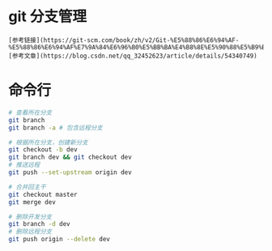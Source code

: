 # git 分支管理
    [参考链接](https://git-scm.com/book/zh/v2/Git-%E5%88%86%E6%94%AF-%E5%88%86%E6%94%AF%E7%9A%84%E6%96%B0%E5%BB%BA%E4%B8%8E%E5%90%88%E5%B9%B6)
    [参考文章](https://blog.csdn.net/qq_32452623/article/details/54340749)

# 命令行
```sh
# 查看所在分支
git branch
git branch -a # 包含远程分支

# 根据所在分支，创建新分支
git checkout -b dev
git branch dev && git checkout dev
# 推送远程
git push --set-upstream origin dev

# 合并回主干
git checkout master
git merge dev

# 删除开发分支
git branch -d dev
# 删除远程分支
git push origin --delete dev
```